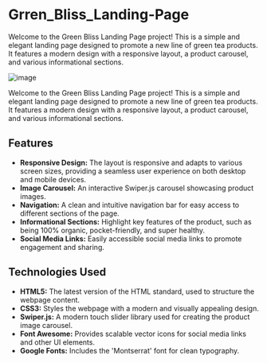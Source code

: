 # Grren_Bliss_Landing-Page
Welcome to the Green Bliss Landing Page project! This is a simple and elegant landing page designed to promote a new line of green tea products. It features a modern design with a responsive layout, a product carousel, and various informational sections.

![image](https://github.com/user-attachments/assets/726f4752-18ff-4623-b4d2-7eb2e5b5d6b1)


Welcome to the Green Bliss Landing Page project! This is a simple and elegant landing page designed to promote a new line of green tea products. It features a modern design with a responsive layout, a product carousel, and various informational sections.


## Features
- **Responsive Design:** The layout is responsive and adapts to various screen sizes, providing a seamless user experience on both desktop and mobile devices.
- **Image Carousel:** An interactive Swiper.js carousel showcasing product images.
- **Navigation:** A clean and intuitive navigation bar for easy access to different sections of the page.
- **Informational Sections:** Highlight key features of the product, such as being 100% organic, pocket-friendly, and super healthy.
- **Social Media Links:** Easily accessible social media links to promote engagement and sharing.


## Technologies Used
- **HTML5:** The latest version of the HTML standard, used to structure the webpage content.
- **CSS3:** Styles the webpage with a modern and visually appealing design.
- **Swiper.js:** A modern touch slider library used for creating the product image carousel.
- **Font Awesome:** Provides scalable vector icons for social media links and other UI elements.
- **Google Fonts:** Includes the 'Montserrat' font for clean typography.
